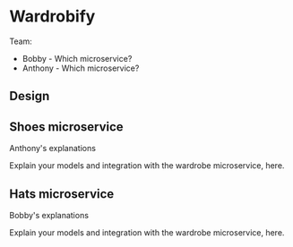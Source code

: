 # Wardrobify

Team:

* Bobby - Which microservice?
* Anthony - Which microservice?

## Design

## Shoes microservice

Anthony's explanations

Explain your models and integration with the wardrobe
microservice, here.

## Hats microservice
Bobby's explanations 

Explain your models and integration with the wardrobe
microservice, here.
